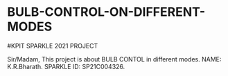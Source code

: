 # BULB-CONTROL-ON-DIFFERENT-MODES
 #KPIT SPARKLE 2021 PROJECT

Sir/Madam,
 This project is about BULB CONTOL in different modes.
 NAME: K.R.Bharath.
 SPARKLE ID: SP21C004326.
 
